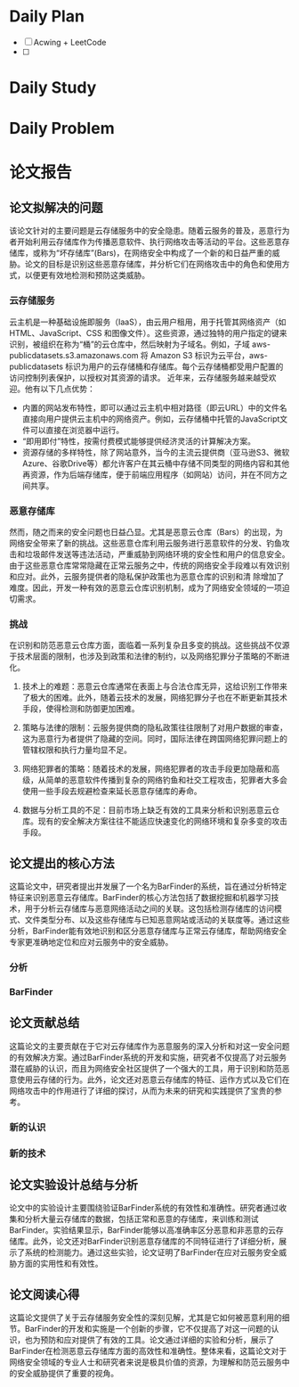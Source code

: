 # Daily Plan
- [ ] Acwing + LeetCode
- [ ] 
# Daily Study
# Daily Problem
# 论文报告
## 论文拟解决的问题
该论文针对的主要问题是云存储服务中的安全隐患。随着云服务的普及，恶意行为者开始利用云存储库作为传播恶意软件、执行网络攻击等活动的平台。这些恶意存储库，或称为“坏存储库”(Bars)，在网络安全中构成了一个新的和日益严重的威胁。论文的目标是识别这些恶意存储库，并分析它们在网络攻击中的角色和使用方式，以便更有效地检测和预防这类威胁。
### 云存储服务
 云主机是一种基础设施即服务（IaaS），由云用户租用，用于托管其网络资产（如 HTML、JavaScript、CSS 和图像文件）。这些资源，通过独特的用户指定的键来识别，被组织在称为“桶”的云仓库中，然后映射为子域名。例如，子域 aws-publicdatasets.s3.amazonaws.com 将 Amazon S3 标识为云平台，aws-publicdatasets 标识为用户的云存储桶和存储库。每个云存储桶都受用户配置的访问控制列表保护，以授权对其资源的请求。
 近年来，云存储服务越来越受欢迎。他有以下几点优势：
 - 内置的网站发布特性，即可以通过云主机中相对路径（即云URL）中的文件名直接向用户提供云主机中的网络资产。例如，云存储桶中托管的JavaScript文件可以直接在浏览器中运行。
 - “即用即付”特性，按需付费模式能够提供经济灵活的计算解决方案。
- 资源存储的多样特性，除了网站意外，当今的主流云提供商（亚马逊S3、微软Azure、谷歌Drive等）都允许客户在其云桶中存储不同类型的网络内容和其他再资源，作为后端存储库，便于前端应用程序（如网站）访问，并在不同方之间共享。
### 恶意存储库
然而，随之而来的安全问题也日益凸显。尤其是恶意云仓库（Bars）的出现，为网络安全带来了新的挑战。这些恶意仓库利用云服务进行恶意软件的分发、钓鱼攻击和垃圾邮件发送等违法活动，严重威胁到网络环境的安全性和用户的信息安全。由于这些恶意仓库常常隐藏在正常云服务之中，传统的网络安全手段难以有效识别和应对。此外，云服务提供者的隐私保护政策也为恶意仓库的识别和清
除增加了难度。因此，开发一种有效的恶意云仓库识别机制，成为了网络安全领域的一项迫切需求。

### 挑战
在识别和防范恶意云仓库方面，面临着一系列复杂且多变的挑战。这些挑战不仅源于技术层面的限制，也涉及到政策和法律的制约，以及网络犯罪分子策略的不断进化。

1. 技术上的难题：恶意云仓库通常在表面上与合法仓库无异，这给识别工作带来了极大的困难。此外，随着云技术的发展，网络犯罪分子也在不断更新其技术手段，使得检测和防御更加困难。

2. 策略与法律的限制：云服务提供商的隐私政策往往限制了对用户数据的审查，这为恶意行为者提供了隐藏的空间。同时，国际法律在跨国网络犯罪问题上的管辖权限和执行力量均显不足。

3. 网络犯罪者的策略：随着技术的发展，网络犯罪者的攻击手段更加隐蔽和高级，从简单的恶意软件传播到复杂的网络钓鱼和社交工程攻击，犯罪者大多会使用一些手段去规避检查来延长恶意存储库的寿命。

4. 数据与分析工具的不足：目前市场上缺乏有效的工具来分析和识别恶意云仓库。现有的安全解决方案往往不能适应快速变化的网络环境和复杂多变的攻击手段。
## 论文提出的核心方法
这篇论文中，研究者提出并发展了一个名为BarFinder的系统，旨在通过分析特定特征来识别恶意云存储库。BarFinder的核心方法包括了数据挖掘和机器学习技术，用于分析云存储库与恶意网络活动之间的关联。这包括检测存储库的访问模式、文件类型分布、以及这些存储库与已知恶意网站或活动的关联度等。通过这些分析，BarFinder能有效地识别和区分恶意存储库与正常云存储库，帮助网络安全专家更准确地定位和应对云服务中的安全威胁。
### 分析
### BarFinder

## 论文贡献总结
这篇论文的主要贡献在于它对云存储库作为恶意服务的深入分析和对这一安全问题的有效解决方案。通过BarFinder系统的开发和实施，研究者不仅提高了对云服务潜在威胁的认识，而且为网络安全社区提供了一个强大的工具，用于识别和防范恶意使用云存储的行为。此外，论文还对恶意云存储库的特征、运作方式以及它们在网络攻击中的作用进行了详细的探讨，从而为未来的研究和实践提供了宝贵的参考。
### 新的认识
### 新的技术
## 论文实验设计总结与分析
论文中的实验设计主要围绕验证BarFinder系统的有效性和准确性。研究者通过收集和分析大量云存储库的数据，包括正常和恶意的存储库，来训练和测试BarFinder。实验结果显示，BarFinder能够以高准确率区分恶意和非恶意的云存储库。此外，论文还对BarFinder识别恶意存储库的不同特征进行了详细分析，展示了系统的检测能力。通过这些实验，论文证明了BarFinder在应对云服务安全威胁方面的实用性和有效性。

## 论文阅读心得

这篇论文提供了关于云存储服务安全性的深刻见解，尤其是它如何被恶意利用的细节。BarFinder的开发和实施是一个创新的步骤，它不仅提高了对这一问题的认识，也为预防和应对提供了有效的工具。论文通过详细的实验和分析，展示了BarFinder在检测恶意云存储库方面的高效性和准确性。整体来看，这篇论文对于网络安全领域的专业人士和研究者来说是极具价值的资源，为理解和防范云服务中的安全威胁提供了重要的视角。